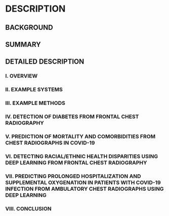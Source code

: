 # DESCRIPTION

## BACKGROUND

## SUMMARY

## DETAILED DESCRIPTION

### I. OVERVIEW

### II. EXAMPLE SYSTEMS

### III. EXAMPLE METHODS

### IV. DETECTION OF DIABETES FROM FRONTAL CHEST RADIOGRAPHY

### V. PREDICTION OF MORTALITY AND COMORBIDITIES FROM CHEST RADIOGRAPHS IN COVID-19

### VI. DETECTING RACIAL/ETHNIC HEALTH DISPARITIES USING DEEP LEARNING FROM FRONTAL CHEST RADIOGRAPHY

### VII. PREDICTING PROLONGED HOSPITALIZATION AND SUPPLEMENTAL OXYGENATION IN PATIENTS WITH COVID-19 INFECTION FROM AMBULATORY CHEST RADIOGRAPHS USING DEEP LEARNING

### VIII. CONCLUSION

